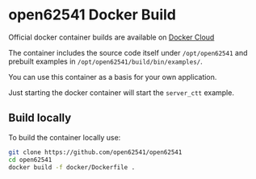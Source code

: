 # open62541 Docker Build

Official docker container builds are available on [Docker Cloud](https://cloud.docker.com/u/open62541/repository/registry-1.docker.io/open62541/open62541)

The container includes the source code itself under `/opt/open62541` and prebuilt examples in `/opt/open62541/build/bin/examples/`.

You can use this container as a basis for your own application. 

Just starting the docker container will start the `server_ctt` example.

## Build locally

To build the container locally use:

```bash
git clone https://github.com/open62541/open62541
cd open62541
docker build -f docker/Dockerfile .
```
